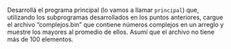 Desarrollá el programa principal (lo vamos a llamar `principal`) que, utilizando los subprogramas desarrollados en los puntos anteriores, cargue el archivo “complejos.bin” que contiene números complejos en un arreglo y muestre los mayores al promedio de ellos. Asumí que el archivo no tiene más de 100 elementos.